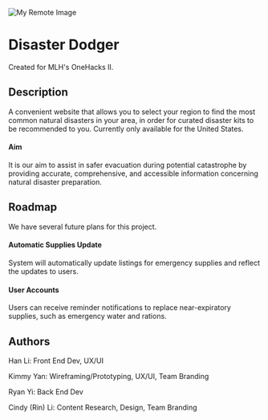 ![My Remote Image](https://www.dropbox.com/s/gdlht7gx7030kwy/OneHacks%20Logo.png?dl=0)

# Disaster Dodger

Created for MLH's OneHacks II.

## Description

A convenient website that allows you to select your region to find the most common natural disasters in your area, in order for curated disaster kits to be recommended to you. Currently only available for the United States.

#### Aim
It is our aim to assist in safer evacuation during potential catastrophe by providing accurate, comprehensive, and accessible information concerning natural disaster preparation.


## Roadmap

We have several future plans for this project.

#### Automatic Supplies Update

System will automatically update listings for emergency supplies and reflect the updates to users.

#### User Accounts

Users can receive reminder notifications to replace near-expiratory supplies, such as emergency water and rations.

## Authors
Han Li: Front End Dev, UX/UI

Kimmy Yan: Wireframing/Prototyping, UX/UI, Team Branding

Ryan Yi: Back End Dev

Cindy (Rin) Li: Content Research, Design, Team Branding

